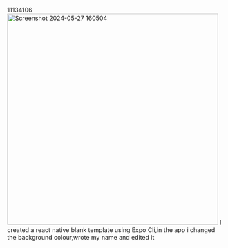 11134106
<img width="488" alt="Screenshot 2024-05-27 160504" src="https://github.com/Aforve-Peter/rn-assignment2-11134106/assets/151939336/9130578b-3714-46fd-a800-9ff521148175">
I created a react native blank template using Expo Cli,in the app i changed the background colour,wrote my name and edited it
